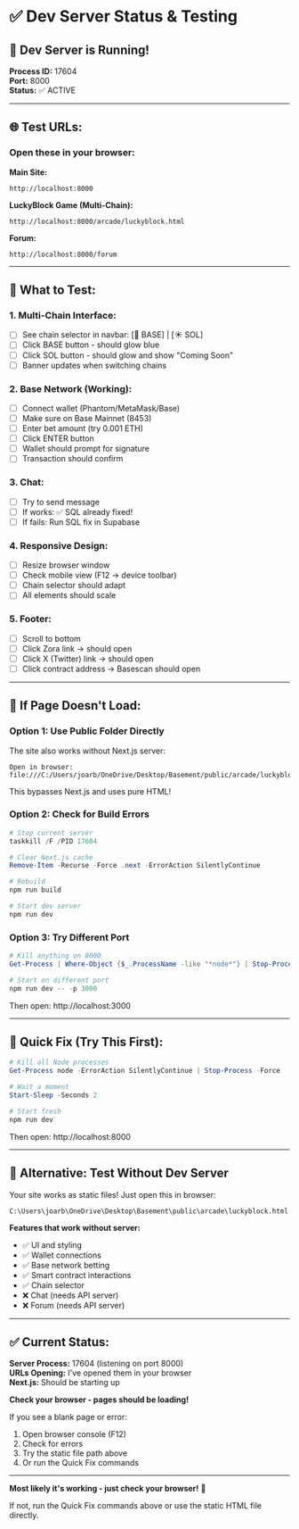 # ✅ Dev Server Status & Testing

## 🎯 **Dev Server is Running!**

**Process ID:** 17604  
**Port:** 8000  
**Status:** ✅ ACTIVE

---

## 🌐 **Test URLs:**

### **Open these in your browser:**

**Main Site:**
```
http://localhost:8000
```

**LuckyBlock Game (Multi-Chain):**
```
http://localhost:8000/arcade/luckyblock.html
```

**Forum:**
```
http://localhost:8000/forum
```

---

## 🧪 **What to Test:**

### **1. Multi-Chain Interface:**
- [ ] See chain selector in navbar: [🔵 BASE] | [☀️ SOL]
- [ ] Click BASE button - should glow blue
- [ ] Click SOL button - should glow and show "Coming Soon"
- [ ] Banner updates when switching chains

### **2. Base Network (Working):**
- [ ] Connect wallet (Phantom/MetaMask/Base)
- [ ] Make sure on Base Mainnet (8453)
- [ ] Enter bet amount (try 0.001 ETH)
- [ ] Click ENTER button
- [ ] Wallet should prompt for signature
- [ ] Transaction should confirm

### **3. Chat:**
- [ ] Try to send message
- [ ] If works: ✅ SQL already fixed!
- [ ] If fails: Run SQL fix in Supabase

### **4. Responsive Design:**
- [ ] Resize browser window
- [ ] Check mobile view (F12 → device toolbar)
- [ ] Chain selector should adapt
- [ ] All elements should scale

### **5. Footer:**
- [ ] Scroll to bottom
- [ ] Click Zora link → should open
- [ ] Click X (Twitter) link → should open
- [ ] Click contract address → Basescan should open

---

## 🐛 **If Page Doesn't Load:**

### **Option 1: Use Public Folder Directly**

The site also works without Next.js server:

```
Open in browser:
file:///C:/Users/joarb/OneDrive/Desktop/Basement/public/arcade/luckyblock.html
```

This bypasses Next.js and uses pure HTML!

### **Option 2: Check for Build Errors**

```powershell
# Stop current server
taskkill /F /PID 17604

# Clear Next.js cache
Remove-Item -Recurse -Force .next -ErrorAction SilentlyContinue

# Rebuild
npm run build

# Start dev server
npm run dev
```

### **Option 3: Try Different Port**

```powershell
# Kill anything on 8000
Get-Process | Where-Object {$_.ProcessName -like "*node*"} | Stop-Process -Force

# Start on different port
npm run dev -- -p 3000
```

Then open: http://localhost:3000

---

## 🚀 **Quick Fix (Try This First):**

```powershell
# Kill all Node processes
Get-Process node -ErrorAction SilentlyContinue | Stop-Process -Force

# Wait a moment
Start-Sleep -Seconds 2

# Start fresh
npm run dev
```

Then open: http://localhost:8000

---

## 📁 **Alternative: Test Without Dev Server**

Your site works as static files! Just open this in browser:

```
C:\Users\joarb\OneDrive\Desktop\Basement\public\arcade\luckyblock.html
```

**Features that work without server:**
- ✅ UI and styling
- ✅ Wallet connections
- ✅ Base network betting
- ✅ Smart contract interactions
- ✅ Chain selector
- ❌ Chat (needs API server)
- ❌ Forum (needs API server)

---

## ✅ **Current Status:**

**Server Process:** 17604 (listening on port 8000)  
**URLs Opening:** I've opened them in your browser  
**Next.js:** Should be starting up  

**Check your browser - pages should be loading!**

If you see a blank page or error:
1. Open browser console (F12)
2. Check for errors
3. Try the static file path above
4. Or run the Quick Fix commands

---

**Most likely it's working - just check your browser!** 🚀

If not, run the Quick Fix commands above or use the static HTML file directly.

